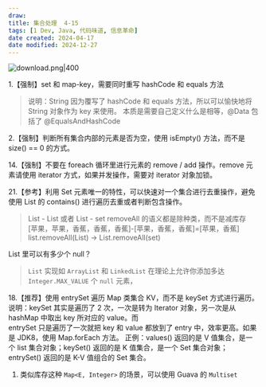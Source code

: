 ```yaml
---
draw:
title: 集合处理  4-15
tags: [1 Dev, Java, 代码味道, 信息革命]
date created: 2024-04-17
date modified: 2024-12-27
---
```


![download.png|400](https://imagehosting4picgo.oss-cn-beijing.aliyuncs.com/imagehosting/fix-dir%2Fliuyishou%2Ftmp%2F2024%2F04%2F17%2F17-23-07-410c3e7f6221df9447563d5979704567-download-89b210.png?x-oss-process=image/resize,l_400)

<!-- more -->
1.【强制】set 和 map-key，需要同时重写 hashCode 和 equals 方法

> 说明：String 因为覆写了 hashCode 和 equals 方法，所以可以愉快地将 String 对象作为 key 来使用。
> 本质是需要自己定义什么是相等，@Data 包括了 @EqualsAndHashCode

2.【强制】判断所有集合内部的元素是否为空，使用 isEmpty() 方法，而不是 size() == 0 的方式。

14.【强制】不要在 foreach 循环里进行元素的 remove / add 操作。remove 元素请使用 iterator 方式，如果并发操作，需要对 iterator 对象加锁。

21.【参考】利用 Set 元素唯一的特性，可以快速对一个集合进行去重操作，避免使用 List 的 contains() 进行遍历去重或者判断包含操作。

> List - List 或者 List - set removeAll 的语义都是除种类，而不是减库存  
[苹果，苹果，香蕉，香蕉，香蕉]-[苹果，香蕉，香蕉]=[苹果，香蕉]
list.removeAll(List) -> List.removeAll(set)

List 里可以有多少个 null？

> `List` 实现如 `ArrayList` 和 `LinkedList` 在理论上允许你添加多达 `Integer.MAX_VALUE` 个 `null` 元素，

18.【推荐】使用 entrySet 遍历 Map 类集合 KV，而不是 keySet 方式进行遍历。
说明：keySet 其实是遍历了 2 次，一次是转为 Iterator 对象，另一次是从 hashMap 中取出 key 所对应的 value。而  
entrySet 只是遍历了一次就把 key 和 value 都放到了 entry 中，效率更高。如果是 JDK8，使用 Map.forEach 方法。
正例：values() 返回的是 V 值集合，是一个 list 集合对象；keySet() 返回的是 K 值集合，是一个 Set 集合对象；
entrySet() 返回的是 K-V 值组合的 Set 集合。




1. 类似库存这种 `Map<E, Integer>` 的场景，可以使用 Guava 的 `Multiset`
